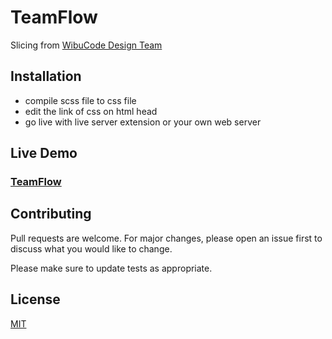# TeamFlow
Slicing from [WibuCode Design Team](https://jasa.wibucode.com)

## Installation

- compile scss file to css file
- edit the link of css on html head
- go live with live server extension or your own web server

## Live Demo
### [TeamFlow](https://teamflow.netlify.app/)

## Contributing
Pull requests are welcome. For major changes, please open an issue first to discuss what you would like to change.

Please make sure to update tests as appropriate.

## License
[MIT](https://choosealicense.com/licenses/mit/)

